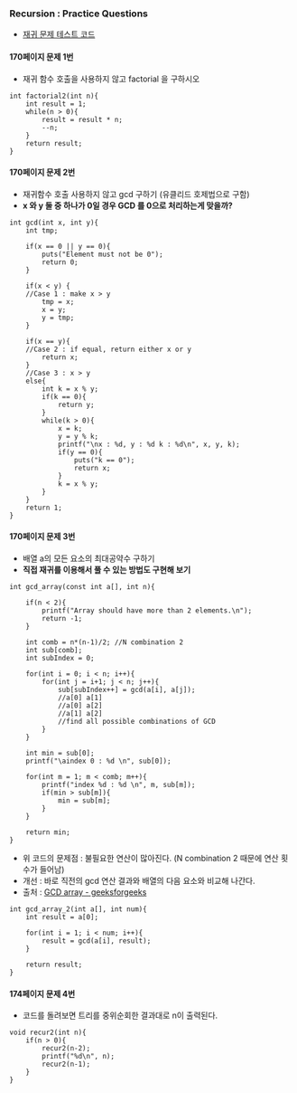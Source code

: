 ### Recursion : Practice Questions 

* [재귀 문제 테스트 코드](https://github.com/SaraHan774/algorithms_c/blob/master/recursion.c)

#### 170페이지 문제 1번 
* 재귀 함수 호출을 사용하지 않고 factorial 을 구하시오

```
int factorial2(int n){
    int result = 1;
    while(n > 0){
        result = result * n;
        --n;
    }
    return result;
}
```

#### 170페이지 문제 2번 
* 재귀함수 호출 사용하지 않고 gcd 구하기 (유클리드 호제법으로 구함)
* **x 와 y 둘 중 하나가 0일 경우 GCD 를 0으로 처리하는게 맞을까?**

```
int gcd(int x, int y){
    int tmp;
    
    if(x == 0 || y == 0){
        puts("Element must not be 0");
        return 0; 
    }

    if(x < y) {
    //Case 1 : make x > y
        tmp = x;
        x = y;
        y = tmp;
    }

    if(x == y){
    //Case 2 : if equal, return either x or y
        return x;
    }
    //Case 3 : x > y
    else{
        int k = x % y;
        if(k == 0){
            return y;
        }
        while(k > 0){
            x = k;
            y = y % k;
            printf("\nx : %d, y : %d k : %d\n", x, y, k);
            if(y == 0){
                puts("k == 0");
                return x;
            }
            k = x % y;
        }
    }
    return 1;
}
```

#### 170페이지 문제 3번
* 배열 a의 모든 요소의 최대공약수 구하기
* **직접 재귀를 이용해서 풀 수 있는 방법도 구현해 보기**

```
int gcd_array(const int a[], int n){

    if(n < 2){
        printf("Array should have more than 2 elements.\n");
        return -1;
    }

    int comb = n*(n-1)/2; //N combination 2
    int sub[comb];
    int subIndex = 0;

    for(int i = 0; i < n; i++){
        for(int j = i+1; j < n; j++){
            sub[subIndex++] = gcd(a[i], a[j]);
            //a[0] a[1]
            //a[0] a[2]
            //a[1] a[2]
            //find all possible combinations of GCD
        }
    }

    int min = sub[0];
    printf("\aindex 0 : %d \n", sub[0]);

    for(int m = 1; m < comb; m++){
        printf("index %d : %d \n", m, sub[m]);
        if(min > sub[m]){
            min = sub[m];
        }
    }

    return min;
}
```

* 위 코드의 문제점 : 불필요한 연산이 많아진다. (N combination 2 때문에 연산 횟수가 들어남)
* 개선 : 바로 직전의 gcd 연산 결과와 배열의 다음 요소와 비교해 나간다. 
* 출처 : [GCD array - geeksforgeeks](https://www.geeksforgeeks.org/gcd-two-array-numbers/)

```
int gcd_array_2(int a[], int num){
    int result = a[0];

    for(int i = 1; i < num; i++){
        result = gcd(a[i], result);
    }

    return result;
}
```

#### 174페이지 문제 4번
* 코드를 돌려보면 트리를 중위순회한 결과대로 n이 출력된다. 

```
void recur2(int n){
    if(n > 0){
        recur2(n-2);
        printf("%d\n", n);
        recur2(n-1);
    }
}
```

